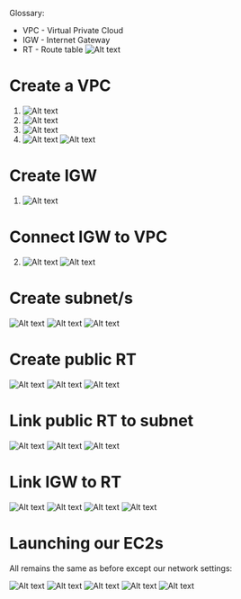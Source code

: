Glossary:
- VPC - Virtual Private Cloud
- IGW - Internet Gateway
- RT - Route table
![Alt text](imgs-vpc/Diagram-domyown.png)
# Create a VPC
1. ![Alt text](imgs-vpc/1.png)
2. ![Alt text](imgs-vpc/2.png)
3. ![Alt text](imgs-vpc/3.png)
4. ![Alt text](imgs-vpc/4.png)
![Alt text](imgs-vpc/5.png)

# Create IGW
1. ![Alt text](imgs-vpc/6.png)

# Connect IGW to VPC
2. ![Alt text](imgs-vpc/7.png)
![Alt text](imgs-vpc/8.png)

# Create subnet/s

![Alt text](imgs-vpc/9.png)
![Alt text](imgs-vpc/10.png)
![Alt text](imgs-vpc/11-dbaswell.png)

# Create public RT

![Alt text](imgs-vpc/12-route.png)
![Alt text](imgs-vpc/13.png)
![Alt text](imgs-vpc/14.png)
# Link public RT to subnet
![Alt text](imgs-vpc/15.png)
![Alt text](imgs-vpc/16-onlyselect-app(public).png)
![Alt text](imgs-vpc/17.png)

# Link IGW to RT

![Alt text](imgs-vpc/18.png)
![Alt text](imgs-vpc/19.png)
![Alt text](imgs-vpc/20.png)
![Alt text](imgs-vpc/21.png)

# Launching our EC2s
All remains the same as before except our network settings:

![Alt text](imgs-vpc/22-when-creating-instance-only%20part%20to%20change.png)
![Alt text](imgs-vpc/23.png)
![Alt text](imgs-vpc/24.png)
![Alt text](imgs-vpc/25-done.png)
![Alt text](imgs-vpc/26.png)

